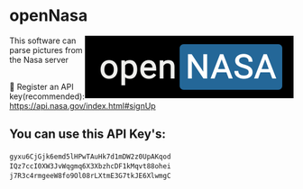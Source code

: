 # openNasa
<img align="right" alt="Preview" src="./preview/logo.png"/>
This software can parse pictures from the Nasa server<br><br>

🔻 Register an API key(recommended): https://api.nasa.gov/index.html#signUp<br>
## You can use this API Key's:
`gyxu6CjGjk6emd5lHPwTAuHk7d1mDW2z0UpAKqod`<br>
`IQz7ccI0XW3JvWqgmq6X3XbzhcDF1kMqvt88ohei`<br>
`j7R3c4rmgeeW8fo9Ol08rLXtmE3G7tkJE6XlwmgC`<br>
